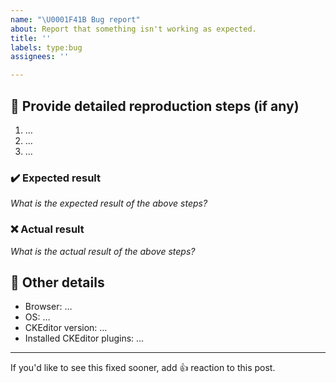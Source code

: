 ```yaml
---
name: "\U0001F41B Bug report"
about: Report that something isn't working as expected.
title: ''
labels: type:bug
assignees: ''

---
```


## 📝 Provide detailed reproduction steps (if any)

1. …
2. …
3. …

### ✔️ Expected result

*What is the expected result of the above steps?*

### ❌ Actual result

*What is the actual result of the above steps?*

## 📃 Other details

* Browser: …
* OS: …
* CKEditor version: …
* Installed CKEditor plugins: …

---

If you'd like to see this fixed sooner, add 👍 reaction to this post.